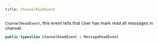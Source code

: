 ```yaml
---
title: ChannelReadEvent
---
```


`ChannelReadEvent`, this event tells that User has mark read all messages in channel.

``` swift
public typealias ChannelReadEvent = MessageReadEvent
```
